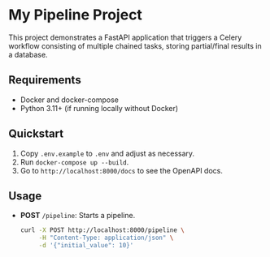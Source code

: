 # My Pipeline Project

This project demonstrates a FastAPI application that triggers a Celery workflow
consisting of multiple chained tasks, storing partial/final results in a database.

## Requirements
- Docker and docker-compose
- Python 3.11+ (if running locally without Docker)

## Quickstart
1. Copy `.env.example` to `.env` and adjust as necessary.
2. Run `docker-compose up --build`.
3. Go to `http://localhost:8000/docs` to see the OpenAPI docs.

## Usage
- **POST** `/pipeline`: Starts a pipeline.
  ```bash
  curl -X POST http://localhost:8000/pipeline \
       -H "Content-Type: application/json" \
       -d '{"initial_value": 10}'
